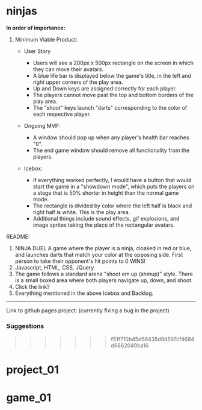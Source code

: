 # ninjas


**In order of importance:**

1. Minimum Viable Product:
    - User Story
        - Users will see a 200px x 500px rectangle on the screen in which they can move their avatars.
        - A blue life bar is displayed below the game's title, in the left and right upper corners of the play area.
        - Up and Down keys are assigned correctly for each player.
        - The players cannot move past the top and bottom borders of the play area.
        - The "shoot" keys launch "darts" corresponding to the color of each respective player.

    - Ongoing MVP:
        - A window should pop up when any player's health bar reaches "0".
        - The end game window should remove all functionality from the players.

    - Icebox:
        - If everything worked perfectly, I would have a button that would start the game in a "showdown mode", which puts the players on a stage that is 50% shorter in height than the normal game mode.
        - The rectangle is divided by color where the left half is black and right half is white. This is the play area.
        - Additional things include sound effects, gif explosions, and image sprites taking the place of the rectangular avatars.

README:
1. NINJA DUEL
    A game where the player is a ninja, cloaked in red or blue, and launches darts that match your color at the opposing side. First person to take their opponent's hit points to 0 WINS!
2. Javascript, HTML, CSS, JQuery
3. The game follows a standard arena "shoot em up (shmup)" style. There is a small boxed area where both players navigate up, down, and shoot.
4. Click the link?
5. Everything mentioned in the above Icebox and Backlog.

---

Link to github pages project:
(currently fixing a bug in the project)
<!-- http://vtranwd.github.io/project_01 -->

### Suggestions


>>>>>>> f51f710b45d56435d9d597cf4684d6862049ba16
# project_01
# game_01

